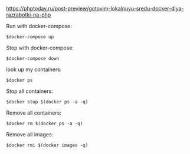 https://phptoday.ru/post-preview/gotovim-lokalnuyu-sredu-docker-dlya-razrabotki-na-php

Run with docker-compose:

```
$docker-compose up
```

Stop with docker-compose:

```
$docker-compose down
```

look up my containers:

```
$docker ps 
```

Stop all containers:

```
$docker stop $(docker ps -a -q)
```

Remove all containers:

```
$docker rm $(docker ps -a -q)
```

Remove all images:

```
$docker rmi $(docker images -q)
```